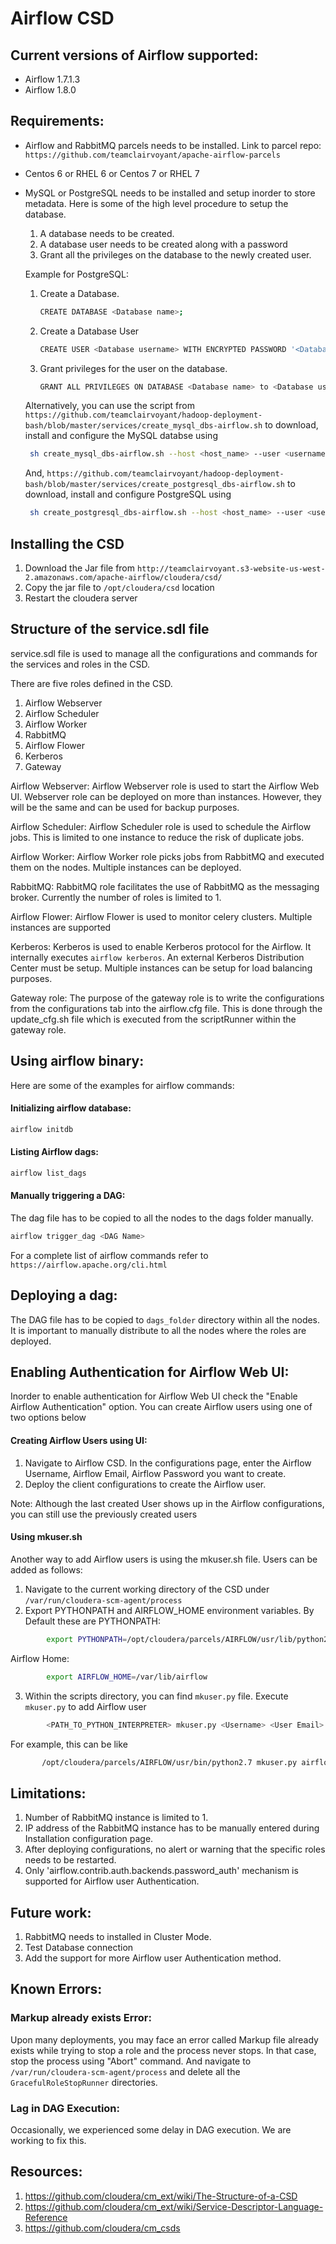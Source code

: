 # Airflow CSD

## Current versions of Airflow supported:

- Airflow 1.7.1.3
- Airflow 1.8.0

## Requirements:
- Airflow and RabbitMQ parcels needs to be installed. Link to parcel repo: `https://github.com/teamclairvoyant/apache-airflow-parcels`
- Centos 6 or RHEL 6 or Centos 7 or RHEL 7
- MySQL or PostgreSQL needs to be installed and setup inorder to store metadata. Here is some of the high level procedure to setup the database. 
   
   1. A database needs to be created.
   2. A database user needs to be created along with a password
   3. Grant all the privileges on the database to the newly created user. 
   
   Example for PostgreSQL:
   1. Create a Database.
      ```bash
      CREATE DATABASE <Database name>;
      ```
   2. Create a Database User
      ```bash
      CREATE USER <Database username> WITH ENCRYPTED PASSWORD '<Database Password>';
      ```
   3. Grant privileges for the user on the database.
      ```bash
      GRANT ALL PRIVILEGES ON DATABASE <Database name> to <Database username>;
      ```
   Alternatively, you can use the script from `https://github.com/teamclairvoyant/hadoop-deployment-bash/blob/master/services/create_mysql_dbs-airflow.sh` to download, install and configure the MySQL databse using
   ```bash
    sh create_mysql_dbs-airflow.sh --host <host_name> --user <username> --password <password>
   ```
   And, `https://github.com/teamclairvoyant/hadoop-deployment-bash/blob/master/services/create_postgresql_dbs-airflow.sh` to download, install and configure PostgreSQL using
   ```bash
    sh create_postgresql_dbs-airflow.sh --host <host_name> --user <username> --password <password>
   ```
## Installing the CSD
1. Download the Jar file from `http://teamclairvoyant.s3-website-us-west-2.amazonaws.com/apache-airflow/cloudera/csd/`
2. Copy the jar file to `/opt/cloudera/csd` location
3. Restart the cloudera server

## Structure of the service.sdl file
service.sdl file is used to manage all the configurations and commands for the services and roles in the CSD.

There are five roles defined in the CSD.
1. Airflow Webserver
2. Airflow Scheduler
3. Airflow Worker
4. RabbitMQ
5. Airflow Flower
6. Kerberos
7. Gateway

Airflow Webserver: Airflow Webserver role is used to start the Airflow Web UI. Webserver role can be deployed on more than instances. However, they will be the same and can be used for backup purposes.

Airflow Scheduler: Airflow Scheduler role is used to schedule the Airflow jobs. This is limited to one instance to reduce the risk of duplicate jobs. 

Airflow Worker: Airflow Worker role picks jobs from RabbitMQ and executed them on the nodes. Multiple instances can be deployed. 

RabbitMQ: RabbitMQ role facilitates the use of RabbitMQ as the messaging broker. Currently the number of roles is limited to 1.  

Airflow Flower: Airflow Flower is used to monitor  celery clusters. Multiple instances are supported

Kerberos: Kerberos is used to enable Kerberos protocol for the Airflow. It internally executes `airflow kerberos`. An external Kerberos Distribution Center must be setup. Multiple instances can be setup for load balancing purposes.

Gateway role: The purpose of the gateway role is to write the configurations from the configurations tab into the airflow.cfg file. This is done through the update_cfg.sh file which is executed from the scriptRunner within the gateway role.

## Using airflow binary: 
Here are some of the examples for airflow commands: 
#### Initializing airflow database: 
```bash
airflow initdb
```
#### Listing Airflow dags:
```bash
airflow list_dags
```
#### Manually triggering a DAG:
The dag file has to be copied to all the nodes to the dags folder manually. 
```bash
airflow trigger_dag <DAG Name>
```

For a complete list of airflow commands refer to `https://airflow.apache.org/cli.html`

## Deploying a dag:
  The DAG file has to be copied to `dags_folder` directory within all the nodes. It is important to manually distribute to all the nodes where the roles are deployed. 

## Enabling Authentication for Airflow Web UI:
   Inorder to enable authentication for Airflow Web UI check the "Enable Airflow Authentication" option. You can create Airflow users using one of two options below
    
#### Creating Airflow Users using UI:
1. Navigate to Airflow CSD. In the configurations page, enter the Airflow Username, Airflow Email, Airflow Password you want to create. 
2. Deploy the client configurations to create the Airflow user.

Note: Although the last created User shows up in the Airflow configurations, you can still use the previously created users

#### Using mkuser.sh 
Another way to add Airflow users is using the mkuser.sh file. Users can be added as follows:
1. Navigate to the current working directory of the CSD under `/var/run/cloudera-scm-agent/process`
2. Export PYTHONPATH and AIRFLOW_HOME environment variables. By Default these are 
PYTHONPATH:
```bash
        export PYTHONPATH=/opt/cloudera/parcels/AIRFLOW/usr/lib/python2.7/site-packages:$PYTHONPATH
```
Airflow Home: 
```bash
        export AIRFLOW_HOME=/var/lib/airflow
```
3. Within the scripts directory, you can find `mkuser.py` file. Execute `mkuser.py` to add Airflow user
```bash
        <PATH_TO_PYTHON_INTERPRETER> mkuser.py <Username> <User Email> <Password>
```
For example, this can be like 
```bash
       /opt/cloudera/parcels/AIRFLOW/usr/bin/python2.7 mkuser.py airflowUser airflow@email.com airflowUserPassword
```

## Limitations:
1. Number of RabbitMQ instance is limited to 1. 
2. IP address of the RabbitMQ instance has to be manually entered during Installation configuration page.
3. After deploying configurations, no alert or warning that the specific roles needs to be restarted. 
4. Only 'airflow.contrib.auth.backends.password_auth' mechanism is supported for Airflow user Authentication. 

## Future work:
1. RabbitMQ needs to installed in Cluster Mode. 
2. Test Database connection
3. Add the support for more Airflow user Authentication method.


## Known Errors:
### Markup already exists Error:

Upon many deployments, you may face an error called Markup file already exists while trying to stop a role and the process never stops. In that case, stop the process using "Abort" command. And navigate to `/var/run/cloudera-scm-agent/process` and delete all the `GracefulRoleStopRunner` directories.

### Lag in DAG Execution:

Occasionally, we experienced some delay in DAG execution. We are working to fix this. 

## Resources:
1. https://github.com/cloudera/cm_ext/wiki/The-Structure-of-a-CSD
2. https://github.com/cloudera/cm_ext/wiki/Service-Descriptor-Language-Reference
3. https://github.com/cloudera/cm_csds